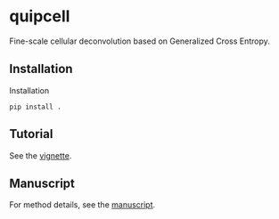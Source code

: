# quipcell

Fine-scale cellular deconvolution based on Generalized Cross Entropy.

## Installation

Installation

```
pip install .
```

## Tutorial

See the [vignette](vignette/vignette.ipynb).

## Manuscript

For method details, see the
[manuscript](http://resdev.gene.com/people/kammj2/manuscript-quipcell.pdf).
